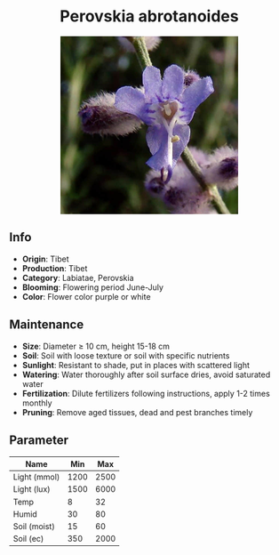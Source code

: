 <h1 align='center'>Perovskia abrotanoides</h1>
<p align="center">
    <img 
        align='center'
        width='320'
        src="../images/perovskia abrotanoides.png" 
        alt='Perovskia abrotanoides' />
</p>

## Info

 - **Origin**: Tibet
 - **Production**: Tibet
 - **Category**: Labiatae, Perovskia
 - **Blooming**: Flowering period June-July
 - **Color**: Flower color purple or white

## Maintenance

 - **Size**: Diameter ≥ 10 cm, height 15-18 cm
 - **Soil**: Soil with loose texture or soil with specific nutrients
 - **Sunlight**: Resistant to shade, put in places with scattered light
 - **Watering**: Water thoroughly after soil surface dries, avoid saturated water
 - **Fertilization**: Dilute fertilizers following instructions, apply 1-2 times monthly
 - **Pruning**: Remove aged tissues, dead and pest branches timely

## Parameter

| Name         | Min  | Max   |
|--------------|------|-------|
| Light (mmol) | 1200 | 2500  |
| Light (lux)  | 1500 | 6000 |
| Temp         | 8    | 32    |
| Humid        | 30   | 80    |
| Soil (moist) | 15   | 60    |
| Soil (ec)    | 350  | 2000  |